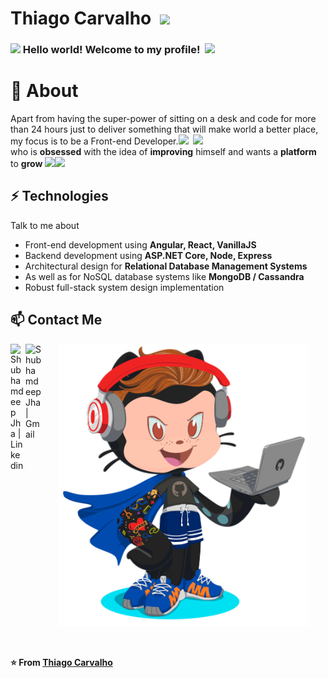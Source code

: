 # Thiago Carvalho &nbsp;<img src="https://github.com/TheDudeThatCode/TheDudeThatCode/blob/master/Assets/Mario_Hello_Big.gif" width="30px">

### <img src="https://github.com/TheDudeThatCode/TheDudeThatCode/blob/master/Assets/Hi.gif" width="29px"> Hello world! Welcome to my profile! &nbsp;<img src="https://github.com/TheDudeThatCode/TheDudeThatCode/blob/master/Assets/Earth.gif" width="24px">

# 🧐 About
Apart from having the super-power of sitting on a desk and code for more than 24 hours just to deliver something that will make world a better place, my focus is to be a Front-end Developer.<img src="https://github.com/TheDudeThatCode/TheDudeThatCode/blob/master/Assets/Developer.gif" width="30px"> &nbsp;<img src="https://github.com/TheDudeThatCode/TheDudeThatCode/blob/master/Assets/Designer.gif" width="36px"><br>who is <b>obsessed</b>
    with the idea of <b>improving</b> himself and wants a <b>platform</b> to 
    <b>grow</b> <img src="https://github.com/TheDudeThatCode/TheDudeThatCode/blob/master/Assets/Rocket.gif" width="18px"><img src="https://github.com/TheDudeThatCode/TheDudeThatCode/blob/master/Assets/Medal.gif" width="20px">

## ⚡ Technologies
Talk to me about
- Front-end development using **Angular, React, VanillaJS**
- Backend development using **ASP.NET Core, Node, Express**
- Architectural design for **Relational Database Management Systems** 
- As well as for NoSQL database systems like **MongoDB / Cassandra**
- Robust full-stack system design implementation

## 📫 Contact Me


<p>
  <a href="https://in.linkedin.com/in/thiagocarvalhofrontend/">
    <img align="left" alt="Shubhamdeep Jha | Linkedin" width="24px" src="https://github.com/TheDudeThatCode/TheDudeThatCode/blob/master/Assets/Linkedin.svg" />
  </a>
   <a href="mailto:thiagotcs.dev@gmail.com">
    <img align="left" alt="Shubhamdeep Jha | Gmail" width="26px" src="https://github.com/TheDudeThatCode/TheDudeThatCode/blob/master/Assets/Gmail.svg" />
  </a>
</p>
<p align="center">
<img width="400px" src="https://github.com/thiagotcs/desafio-api-compasso-uol/blob/master/public/images/Octocat_Carvalho.png" />
</p>    
<br>


**⭐️ From [Thiago Carvalho](https://github.com/thiagotcs/thiagotcs)**

